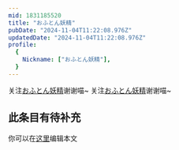 ```yaml
---
mid: 1831185520
title: "おふとん妖精"
pubDate: "2024-11-04T11:22:08.976Z"
updatedDate: "2024-11-04T11:22:08.976Z"
profile:
  {
    Nickname: ["おふとん妖精"],
  }
---
```


关注[おふとん妖精](https://space.bilibili.com/1831185520)谢谢喵~ 关注[おふとん妖精](https://space.bilibili.com/1831185520)谢谢喵~

## 此条目有待补充
你可以在[这里](https://github.com/Yuhanawa/VTuber.ICU/edit/master/src/content/v/おふとん妖精/index.md)编辑本文
